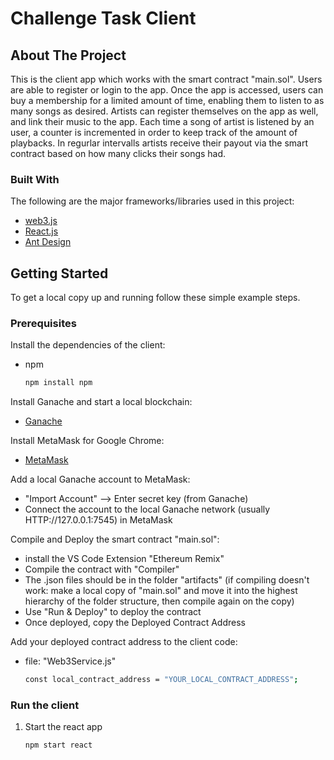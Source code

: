 # Challenge Task Client

<!-- ABOUT THE PROJECT -->
## About The Project

This is the client app which works with the smart contract "main.sol". Users are able to register or login to the app. Once the app is accessed, users can buy a membership for a limited amount of time, enabling them to listen to as many songs as desired. Artists can register themselves on the app as well, and link their music to the app. Each time a song of artist is listened by an user, a counter is incremented in order to keep track of the amount of playbacks. In regurlar intervalls artists receive their payout via the smart contract based on how many clicks their songs had.

### Built With

The following are the major frameworks/libraries used in this project:

* [web3.js](https://web3js.readthedocs.io/en/v1.7.3/#)
* [React.js](https://reactjs.org/)
* [Ant Design](https://ant.design/)

<!-- GETTING STARTED -->
## Getting Started

To get a local copy up and running follow these simple example steps.

### Prerequisites

Install the dependencies of the client:
* npm
  ```sh
  npm install npm
  ```
Install Ganache and start a local blockchain:
* [Ganache](https://trufflesuite.com/ganache/)

Install MetaMask for Google Chrome:
* [MetaMask](https://chrome.google.com/webstore/detail/metamask/nkbihfbeogaeaoehlefnkodbefgpgknn)

Add a local Ganache account to MetaMask:
* "Import Account" --> Enter secret key (from Ganache)
* Connect the account to the local Ganache network (usually HTTP://127.0.0.1:7545) in MetaMask

Compile and Deploy the smart contract "main.sol":
* install the VS Code Extension "Ethereum Remix"
* Compile the contract with "Compiler"
* The .json files should be in the folder "artifacts" (if compiling doesn't work: make a local copy of "main.sol" and move it into the highest hierarchy of the folder structure, then compile again on the copy)
* Use "Run & Deploy" to deploy the contract
* Once deployed, copy the Deployed Contract Address

Add your deployed contract address to the client code:
* file: "Web3Service.js"
  ```sh
  const local_contract_address = "YOUR_LOCAL_CONTRACT_ADDRESS";
  ```
  
### Run the client

1. Start the react app
   ```sh
   npm start react
   ```
